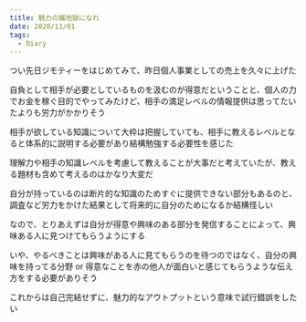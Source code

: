 ```yaml
---
title: 魅力の蟻地獄になれ
date: 2020/11/01
tags:
  - Diary
---
```


つい先日ジモティーをはじめてみて、昨日個人事業としての売上を久々に上げた

自負として相手が必要としているものを汲むのが得意だということと、個人の力でお金を稼ぐ目的でやってみたけど、相手の満足レベルの情報提供は思ってたいたよりも労力がかかりそう

相手が欲している知識について大枠は把握していても、相手に教えるレベルとなると体系的に説明する必要があり結構勉強する必要性を感じた

理解力や相手の知識レベルを考慮して教えることが大事だと考えていたが、教える題材も含めて考えるのはかなり大変だ

自分が持っているのは断片的な知識のためすぐに提供できない部分もあるのと、調査など労力をかけた結果として将来的に自分のためになるか結構怪しい

なので、とりあえずは自分が得意や興味のある部分を発信することによって、興味ある人に見つけてもらうようにする

いや、やるべきことは興味がある人に見てもらうのを待つのではなく、自分の興味を持ってる分野 or 得意なことを赤の他人が面白いと感じてもらうような伝え方をする必要がありそう

これからは自己完結せずに、魅力的なアウトプットという意味で試行錯誤をしたい
